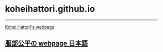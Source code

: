 # koheihattori.github.io

---
[Kohei Hattori's webpage](https://koheihattori.github.io)


[服部公平の webpage 日本語](https://koheihattori.github.io)
---

